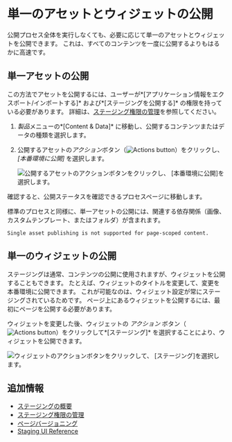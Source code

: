 # 単一のアセットとウィジェットの公開

公開プロセス全体を実行しなくても、必要に応じて単一のアセットとウィジェットを公開できます。 これは、すべてのコンテンツを一度に公開するよりもはるかに高速です。

## 単一アセットの公開

この方法でアセットを公開するには、ユーザーが*[アプリケーション情報をエクスポート/インポートする]* および*[ステージングを公開する]* の権限を持っている必要があります。 詳細は、[ステージング権限の管理](./managing-staging-permissions.md)を参照してください。

1.  *製品*メニューの*[Content & Data]* に移動し、公開するコンテンツまたはデータの種類を選択します。

2.  公開するアセットの*アクション*ボタン（![Actions button](../../../images/icon-actions.png)）をクリックし、*[本番環境に公開]* を選択します。

    ![公開するアセットのアクションボタンをクリックし、 [本番環境に公開]を選択します。](./publishing-single-assets-and-widgets/images/01.png)

確認すると、公開ステータスを確認できるプロセスページに移動します。

標準のプロセスと同様に、単一アセットの公開には、関連する依存関係（画像、カスタムテンプレート、またはフォルダ）が含まれます。

```{note}
Single asset publishing is not supported for page-scoped content.
```

## 単一のウィジェットの公開

ステージングは通常、コンテンツの公開に使用されますが、ウィジェットを公開することもできます。 たとえば、ウィジェットのタイトルを変更して、変更を本番環境に公開できます。 これが可能なのは、ウィジェット設定が常にステージングされているためです。 ページ上にあるウィジェットを公開するには、最初にページを公開する必要があります。

ウィジェットを変更した後、ウィジェットの *アクション* ボタン（ ![Actions button](../../../images/icon-actions.png)）をクリックして*[ステージング]* を選択することにより、ウィジェットを公開できます。

![ウィジェットのアクションボタンをクリックして、 [ステージング]を選択します。](./publishing-single-assets-and-widgets/images/04.png)

## 追加情報

  - [ステージングの概要](../staging.md)
  - [ステージング権限の管理](./managing-staging-permissions.md)
  - [ページバージョニング](./page-versioning.md)
  - [Staging UI Reference](./staging-ui-reference.md)
